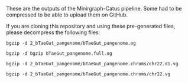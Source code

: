 These are the outputs of the Minirgraph-Catus pipeline. Some had to be compressed to be able to upload them on GitHub.

If you are cloning this repository and using these pre-generated files, please decompress the following files:

```bgzip -d 2_bTaeGut_pangenome/bTaeGut_pangenome.og```

```bgzip -d bgzip bTaeGut_pangenome.full.og```

```bgzip -d 2_bTaeGut_pangenome/bTaeGut_pangenome.chroms/chr22.d1.vg```

```bgzip -d 2_bTaeGut_pangenome/bTaeGut_pangenome.chroms/chr22.vg```

